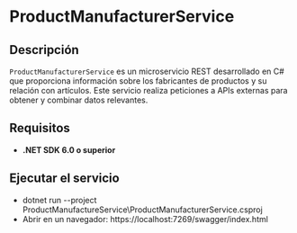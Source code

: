 # ProductManufacturerService

## Descripción

`ProductManufacturerService` es un microservicio REST desarrollado en C# que proporciona información sobre los fabricantes de productos y su relación con artículos. Este servicio realiza peticiones a APIs externas para obtener y combinar datos relevantes.

## Requisitos

- **.NET SDK 6.0 o superior**

## Ejecutar el servicio

- dotnet run --project ProductManufactureService\ProductManufacturerService.csproj
- Abrir en un navegador: https://localhost:7269/swagger/index.html
